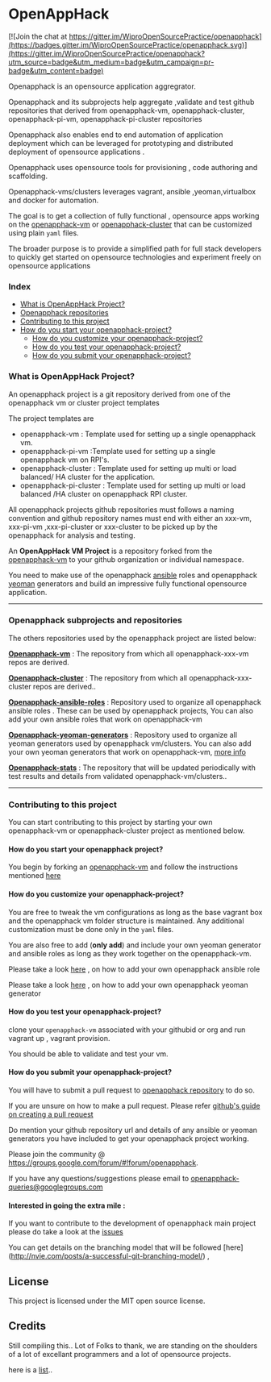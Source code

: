 # OpenAppHack

[![Join the chat at https://gitter.im/WiproOpenSourcePractice/openapphack](https://badges.gitter.im/WiproOpenSourcePractice/openapphack.svg)](https://gitter.im/WiproOpenSourcePractice/openapphack?utm_source=badge&utm_medium=badge&utm_campaign=pr-badge&utm_content=badge)

Openapphack is an opensource application aggregrator.

Openapphack and its subprojects help aggregate ,validate and test github repositories that derived from  openapphack-vm, openapphack-cluster, openapphack-pi-vm, openapphack-pi-cluster repositories

Openapphack also enables end to end automation of application deployment which can be leveraged for prototyping and distributed deployment of opensource applications . 

Openapphack uses opensource tools for provisioning , code authoring and scaffolding.

Openapphack-vms/clusters leverages vagrant, ansible ,yeoman,virtualbox and docker for automation. 

The goal is to get a collection of fully functional , opensource apps working on the [openapphack-vm](https://github.com/WiproOpenSourcePractice/openapphack-vm) or [openapphack-cluster](https://github.com/WiproOpenSourcePractice/openapphack-cluster) that can be customized using plain `yaml` files. 

The broader purpose is to provide a simplified path for full stack developers to quickly get started on opensource technologies and experiment freely on opensource applications

### Index

- [What is OpenAppHack Project?](https://github.com/WiproOpenSourcePractice/openapphack#what-is-openapphack-vm-project)
- [Openapphack repositories](https://github.com/WiproOpenSourcePractice/openapphack#openapphack-repositories)
- [Contributing to this project](https://github.com/WiproOpenSourcePractice/openapphack#contributing-to-this-project)
- [How do you start your openapphack-project?](https://github.com/WiproOpenSourcePractice/openapphack#how-do-you-start-your-openapphack-project)
  - [How do you customize your openapphack-project?](https://github.com/WiproOpenSourcePractice/openapphack#how-do-you-customize-your-openapphack-project)
  - [How do you test your openapphack-project?](https://github.com/WiproOpenSourcePractice/openapphack#how-do-you-test-your-openapphack-project)
  - [How do you submit your openapphack-project?](https://github.com/WiproOpenSourcePractice/openapphack#how-do-you-submit-your-openapphack-project)


### What is OpenAppHack Project?

An openapphack project is a git repository derived from one of the openapphack vm or cluster project templates

The project templates are

- openapphack-vm  : Template used for setting up a single openapphack vm. 
- openapphack-pi-vm :Template used for setting up a single openapphack vm on RPI's.
- openapphack-cluster : Template used for setting up multi or  load balanced/ HA cluster for the application.
- openapphack-pi-cluster : Template used for setting up multi or  load balanced /HA cluster on openapphack RPI cluster.

All openapphack projects github repositories must follows a naming convention and github repository names must end with either an xxx-vm, xxx-pi-vm ,xxx-pi-cluster or xxx-cluster to be picked up by the openapphack for analysis and testing.   

An **OpenAppHack VM Project** is a repository forked from the [openapphack-vm](https://github.com/WiproOpenSourcePractice/openapphack-vm) to your github organization or individual namespace.

You need to make use of the openapphack [ansible](http://www.ansible.com/) roles and openapphack [yeoman](http://yeoman.io/) generators and build an impressive fully functional opensource application. 

***

### Openapphack subprojects and repositories 

The others repositories used by the openapphack project are listed below:

[**Openapphack-vm**](https://github.com/WiproOpenSourcePractice/openapphack-vm) : The repository from which all openapphack-xxx-vm repos are derived. 

[**Openapphack-cluster**](https://github.com/WiproOpenSourcePractice/openapphack-cluster) : The repository from which all openapphack-xxx-cluster repos are derived.. 

[**Openapphack-ansible-roles**](https://github.com/WiproOpenSourcePractice/openapphack-ansible-roles) : Repository used to organize all openapphack ansible roles . These can be used by openapphack projects, You can also add your own ansible roles that work on openapphack-vm

[**Openapphack-yeoman-generators**](https://github.com/WiproOpenSourcePractice/openapphack-yeoman-generators) : Repository used to organize  all yeoman generators used by openapphack vm/clusters. You can also add your own yeoman generators that work on openapphack-vm, [more info](https://github.com/WiproOpenSourcePractice/openapphack-yeoman-generators/wiki/Openapphack-Yeoman-Generators) 

[**Openapphack-stats**](https://github.com/WiproOpenSourcePractice/openapphack-stats) : The repository that will be updated periodically with test results and details from validated openapphack-vm/clusters.. 

***

### Contributing to this project

You can start contributing to this project by starting your own openapphack-vm or openapphack-cluster project as mentioned below.

#### How do you start your openapphack project?

You begin by forking an [openapphack-vm](https://github.com/WiproOpenSourcePractice/openapphack-vm/) and follow the instructions mentioned [here](https://github.com/WiproOpenSourcePractice/openapphack-vm/blob/master/README.md)

#### How do you customize your openapphack-project?

You are free to tweak the vm configurations as long as the base vagrant box and the openapphack vm folder structure is maintained. Any additional customization must be done only in the `yaml` files.

You are also free to add (**only add**) and include your own yeoman generator and ansible roles as long as they work together on the openapphack-vm.

Please take a look [here](https://github.com/WiproOpenSourcePractice/openapphack-ansible-roles/wiki/Openapphack-Ansible-Roles) , on how to add your own openapphack ansible role

Please take a look [here](https://github.com/WiproOpenSourcePractice/openapphack-yeoman-generators/wiki/Openapphack-Yeoman-Generators) , on how to add your own openapphack yeoman generator

#### How do you test your openapphack-project?

clone your `openapphack-vm` associated with your githubid or org and run vagrant up , vagrant provision.

You should be able to validate and test your vm.

#### How do you submit your openapphack-project? ###

You will have to submit a pull request to [openapphack repository](https://github.com/WiproOpenSourcePractice/openapphack) to do so.

If you are unsure on how to make a pull request. Please refer [github's guide on creating a pull request](https://help.github.com/articles/creating-a-pull-request/) 

Do mention your github repository url and details of  any ansible or yeoman generators you have included to get your openapphack project working.


Please join the community @ https://groups.google.com/forum/#!forum/openapphack. 

If you have any questions/suggestions please email to [openapphack-queries@googlegroups.com](mailto:openapphack-queries@googlegroups.com) 

#### Interested in going the extra mile : 

If you want to contribute to the development of openapphack main project please do take a look at the [issues](https://github.com/WiproOpenSourcePractice/openapphack/issues)

You can get details on the branching model that will be followed [here] (http://nvie.com/posts/a-successful-git-branching-model/) , 


## License

This project is licensed under the MIT open source license.

## Credits

Still compiling this.. Lot of Folks to thank, we are standing on the shoulders of a lot of excellant programmers and a lot of opensource projects.

here is a [list](https://github.com/WiproOpenSourcePractice/openapphack/wiki/Opensource-Projects-that-got-us-where-we-are-,-and-keeps-us-inspired-to-do-more..).. 

